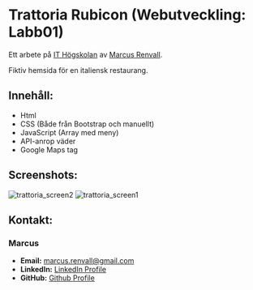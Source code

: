 # Trattoria Rubicon (Webutveckling: Labb01)

Ett arbete på [IT Högskolan](https://www.iths.se/) av [Marcus Renvall](https://github.com/llavner).

Fiktiv hemsida för en italiensk restaurang.

## Innehåll:

- Html
- CSS (Både från Bootstrap och manuellt)
- JavaScript (Array med meny)
- API-anrop väder
- Google Maps tag

## Screenshots:
![trattoria_screen2](https://github.com/user-attachments/assets/383e1a55-836a-4cb4-87b6-bcc78203cfa3)
![trattoria_screen1](https://github.com/user-attachments/assets/07baeffd-683d-47e3-abf7-f4e537c713e8)


## Kontakt:

### Marcus
- **Email:** [marcus.renvall@gmail.com](mailto:marcus.renvall@gmail.com)
- **LinkedIn:** [LinkedIn Profile](http://www.linkedin.com/in/marcus-renvall-4b5422324)
- **GitHub:** [Github Profile](https://github.com/llavner)
